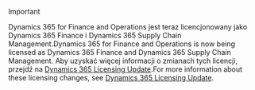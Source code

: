 > [!IMPORTANT]
> <span data-ttu-id="3a7d7-101">Dynamics 365 for Finance and Operations jest teraz licencjonowany jako Dynamics 365 Finance i Dynamics 365 Supply Chain Management.</span><span class="sxs-lookup"><span data-stu-id="3a7d7-101">Dynamics 365 for Finance and Operations is now being licensed as Dynamics 365 Finance and Dynamics 365 Supply Chain Management.</span></span> <span data-ttu-id="3a7d7-102">Aby uzyskać więcej informacji o zmianach tych licencji, przejdź na [Dynamics 365 Licensing Update](https://docs.microsoft.com/dynamics365/licensing/update).</span><span class="sxs-lookup"><span data-stu-id="3a7d7-102">For more information about these licensing changes, see [Dynamics 365 Licensing Update](https://docs.microsoft.com/dynamics365/licensing/update).</span></span>

